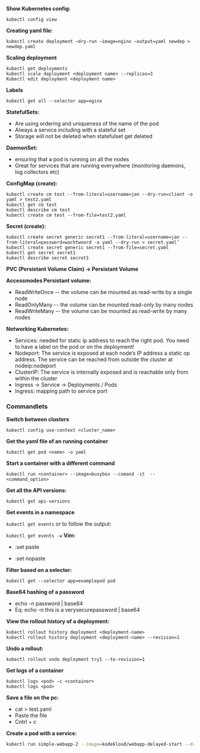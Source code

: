 **Show Kubernetes config:**

`kubectl config view`

**Creating yaml file:**

`kubectl create deployment —dry-run —image=nginx —output=yaml newdep > newdep.yaml`

**Scaling deployment**

```
kubectl get deployments
kubectl scale deployment <deployment name> --replicas=3
Kubectl edit deployment <deployment name>
```

**Labels**

```
kubectl get all --selector app=nginx
```

**StatefulSets:**

- Are using ordering and uniqueness of the name of the pod
- Always a service including with a stateful set
- Storage will not be deleted when statefulset get deleted

**DaemonSet:**

- ensuring that a pod is running on all the nodes
- Great for services that are running everywhere (monitoring daemons, log collectors etc)

**ConfigMap (create):**

```
kubectl create cm test --from-literal=username=jan --dry-run=client -o yaml > test2.yaml
kubectl get cm test
kubectl describe cm test
kubectl create cm test --from-file=test2.yaml
```

**Secret (create):**

```
kubectl create secret generic secret1 --from-literal=username=jan --from-literal=password=wachtwoord -o yaml --dry-run > secret.yaml’
kubectl create secret generic secret1 --from-file=secret.yaml
kubectl get secret secret1
kubectl describe secret secret1
```

**PVC (Persistant Volume Claim) -> Persistant Volume**

**Accessmodes Persistant volume:**

- ReadWriteOnce -- the volume can be mounted as read-write by a single node
- ReadOnlyMany -- the volume can be mounted read-only by many nodes
- ReadWriteMany -- the volume can be mounted as read-write by many nodes

**Networking Kubernetes:**

- Services: needed for static ip address to reach the right pod. You need to have a label on the pod or on the deployment!
- Nodeport: The service is exposed at each node’s IP address a static op address. The service can be reached from outside the cluster at nodeip:nodeport
- ClusterIP: The service is internally exposed and is reachable only from within the cluster
- Ingress -> Service -> Deployments / Pods
- Ingress: mapping path to service port

### Commandlets

**Switch between clusters**

`kubectl config use-context <cluster_name>`

**Get the yaml file of an running container**

`kubectl get pod <name> -o yaml`

**Start a container with a different command**

`kubectl run <container> --image=busybox --comand -it  -- <command_option>`

**Get all the API versions:**

`kubectl get api-versions`

**Get events in a namespace**

`kubectl get events`
or to follow the output:

`kubectl get events -w` 
**Vim:**

- :set paste

- :set nopaste

**Filter based on a selector:**

`kubectl get --selector app=examplepod pod`

**Base64 hashing of a password**

- echo -n password | base64
- Eq: echo -n this is a verysecurepassword | base64

**View the rollout history of a deployment:**

```
kubectl rollout history deployment <deployment-name>
kubectl rollout history deployment <deployment-name> --revision=1
```

**Undo a rollout:**

```
kubectl rollout undo deployment try1 --to-revision=1
```

**Get logs of a container**

```
kubectl logs <pod> -c <container>
kubectl logs <pod>
```

**Save a file on the pc:**

- cat > test.yaml
- Paste the file
- Cntrl + c

**Create a pod with a service:**

```bash
kubectl run simple-webapp-2 --image=kodekloud/webapp-delayed-start --dry-run=client -o yaml  --restart=Always --port=80 --expose
```
